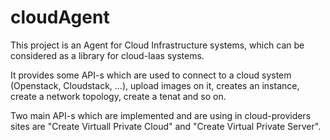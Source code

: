 # cloudAgent

This project is an Agent for Cloud Infrastructure systems, which can be considered as a library for cloud-Iaas systems.

It provides some API-s which are used to connect to a cloud system (Openstack, Cloudstack, ...), upload images on it, creates an instance, create a network topology, create a tenat and so on.

Two main API-s which are implemented and are using in cloud-providers sites are "Create Virtuall Private Cloud" and "Create Virtual Private Server".

